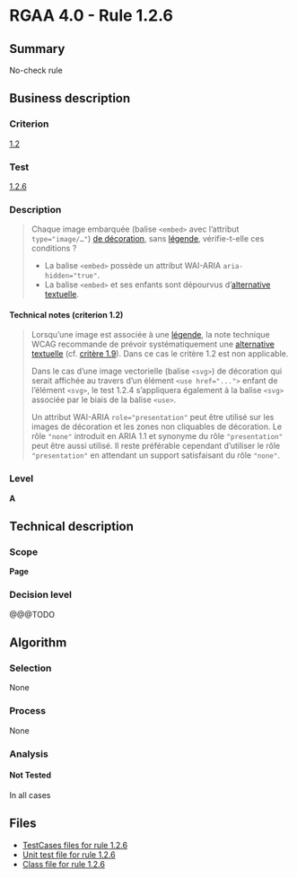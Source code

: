 # RGAA 4.0 - Rule 1.2.6

## Summary

No-check rule

## Business description

### Criterion

[1.2](https://www.numerique.gouv.fr/publications/rgaa-accessibilite/methode/criteres/#crit-1-2)

### Test

[1.2.6](https://www.numerique.gouv.fr/publications/rgaa-accessibilite/methode/criteres/#test-1-2-6)

### Description

> Chaque image embarquée (balise `<embed>` avec l’attribut `type="image/…"`) [de décoration](https://www.numerique.gouv.fr/publications/rgaa-accessibilite/methode/glossaire/#image-de-decoration), sans [légende](https://www.numerique.gouv.fr/publications/rgaa-accessibilite/methode/glossaire/#legende), vérifie-t-elle ces conditions ?
> 
> * La balise `<embed>` possède un attribut WAI-ARIA `aria-hidden="true"`.
> * La balise `<embed>` et ses enfants sont dépourvus d’[alternative textuelle](https://www.numerique.gouv.fr/publications/rgaa-accessibilite/methode/glossaire/#alternative-textuelle-image).

#### Technical notes (criterion 1.2)

> Lorsqu’une image est associée à une [légende](https://www.numerique.gouv.fr/publications/rgaa-accessibilite/methode/glossaire/#legende), la note technique WCAG recommande de prévoir systématiquement une [alternative textuelle](https://www.numerique.gouv.fr/publications/rgaa-accessibilite/methode/glossaire/#alternative-textuelle-image) (cf. [critère 1.9](https://www.numerique.gouv.fr/publications/rgaa-accessibilite/methode/glossaire/#crit-1-9)). Dans ce cas le critère 1.2 est non applicable.
> 
> Dans le cas d’une image vectorielle (balise `<svg>`) de décoration qui serait affichée au travers d’un élément `<use href="...">` enfant de l’élément `<svg>`, le test 1.2.4 s’appliquera également à la balise `<svg>` associée par le biais de la balise `<use>`.
> 
> Un attribut WAI-ARIA `role="presentation"` peut être utilisé sur les images de décoration et les zones non cliquables de décoration. Le rôle `"none"` introduit en ARIA 1.1 et synonyme du rôle `"presentation"` peut être aussi utilisé. Il reste préférable cependant d’utiliser le rôle `"presentation"` en attendant un support satisfaisant du rôle `"none"`.

### Level

**A**


## Technical description

### Scope

**Page**

### Decision level

@@@TODO


## Algorithm

### Selection

None

### Process

None

### Analysis

#### Not Tested

In all cases


## Files

- [TestCases files for rule 1.2.6](https://gitlab.com/asqatasun/Asqatasun/-/tree/v5/rules/rules-rgaa4.0/src/test/resources/testcases/rgaa40/Rgaa40Rule010206/)
- [Unit test file for rule 1.2.6](https://gitlab.com/asqatasun/Asqatasun/-/blob/v5/rules/rules-rgaa4.0/src/test/java/org/asqatasun/rules/rgaa40/Rgaa40Rule010206Test.java)
- [Class file for rule 1.2.6](https://gitlab.com/asqatasun/Asqatasun/-/blob/v5/rules/rules-rgaa4.0/src/main/java/org/asqatasun/rules/rgaa40/Rgaa40Rule010206.java)


